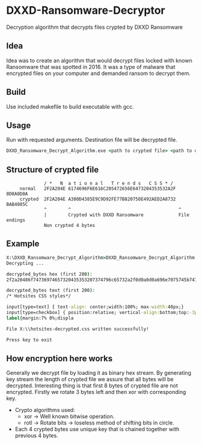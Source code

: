 # DXXD-Ransomware-Decryptor
Decryption algorithm that decrypts files crypted by DXXD Ransomware

## Idea
Idea was to create an algorithm that would decrypt files locked with known Ransomware that was spotted in 2016. It was a type of malware that encrypted files on your computer and demanded ransom to decrypt them.  

## Build
Use included makefile to build executable with gcc.

## Usage
Run with requested arguments. Destination file will be decrypted file.
```cmd
DXXD_Ransomware_Decrypt_Algorithm.exe <path to crypted file> <path to destination file>
```
## Structure of crypted file
```
              / *   N  a t i o n a l   T r e n d s   C S S * /
     normal   2F2A204E 6174696F6E616C205472656E6473204353532A2F 0D0A0D0A
     crypted  2F2A204E A300D4385E9C9D92FE77B820750E492AED2A8732 BAB4085C
              ^        ^                                        ^
              |        Crypted with DXXD Ransomware             File endings
              Non crypted 4 bytes
```
## Example
```cmd
X:\DXXD_Ransomware_Decrypt_Algorithm>DXXD_Ransomware_Decrypt_Algorithm.exe "X:\\hotsites.cssdxxd" "X:\\hotsites-decrypted.css"
Decrypting ...

decrypted_bytes hex (first 200):
2f2a20486f74736974657320435353207374796c65732a2f0d0a0d0a696e7075745b747970653d746578745d207b20746578742d616c69676e3a2063656e7465723b77696474683a313030253b206d61782d77696474683a343070783b7d200d0a696e7075745b747970653d636865636b626f785d207b20706f736974696f6e3a72656c61746976653b20766572746963616c2d616c69676e3a626f74746f6d3b746f703a2d3370783b207d200d0a6c6162656c7b6d617267696e3a37252030253b646973706c61

decrypted_bytes text (first 200):
/* Hotsites CSS styles*/

input[type=text] { text-align: center;width:100%; max-width:40px;}
input[type=checkbox] { position:relative; vertical-align:bottom;top:-3px; }
label{margin:7% 0%;displa

File X:\\hotsites-decrypted.css written successfully!

Press key to exit
```
## How encryption here works
Generally we decrypt file by loading it as binary hex stream. By generating key stream the length of crypted file we assure that all bytes will be decrypted. Interesting thing is that first 8 bytes of crypted file are not encrypted. Firstly we rotate 3 bytes left and then xor with corresponding key.

* Crypto algorithms used:
  * xor  -> Well known bitwise operation.
  * rotl -> Rotate bits -> loseless method of shifting bits in circle.
* Each 4 crypted bytes use unique key that is chained together with previous 4 bytes.

